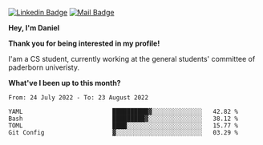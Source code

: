 [![Linkedin Badge](https://img.shields.io/badge/-LinkedIn-0e76a8?style=flat-square&logo=Linkedin&logoColor=white)](https://www.linkedin.com/in/daniel-negi-592ba3223/)
[![Mail Badge](https://img.shields.io/badge/Gmail-D14836?style=flat-square&logo=gmail&logoColor=white)](mailto:daniel.ravi.negi@googlemail.com)

**Hey, I'm Daniel**

**Thank you for being interested in my profile!**

I'am a CS student, currently working at the general students' committee of paderborn univeristy.

**What've I been up to this month?** 

<!--START_SECTION:waka-->

```text
From: 24 July 2022 - To: 23 August 2022

YAML                         ██████████▓░░░░░░░░░░░░░░   42.82 %
Bash                         █████████▓░░░░░░░░░░░░░░░   38.12 %
TOML                         ████░░░░░░░░░░░░░░░░░░░░░   15.77 %
Git Config                   ▓░░░░░░░░░░░░░░░░░░░░░░░░   03.29 %
```

<!--END_SECTION:waka-->
